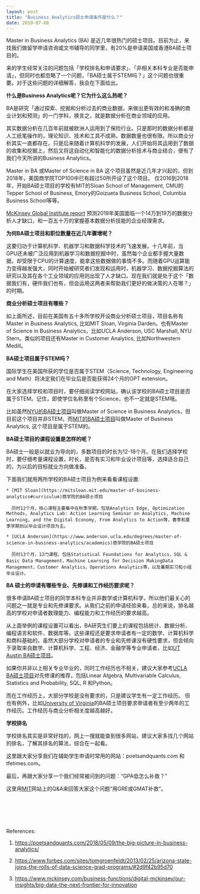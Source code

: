 ```yaml
---
layout: post
title: "Business Analytics硕士申请条件是什么？"
date: 2019-07-08
---
```



Master in Business Analytics (BA) 是近几年很热门的硕士项目。目前为止，来找我们做留学申请咨询或文书辅导的同学里，有20%是申请美国或香港BA硕士项目的。

来的学生经常关注的问题包括「学校排名和申请要求」、「非相关本科专业是否能申请」，但同时也都忽略了一个问题，「BA硕士属于STEM吗？」这个问题也很重要。对于这些问题的详细解答，我会在下面给出。

**什么是Business Analytics呢？它为什么这么热呢？**  

BA是研究「通过探索、挖掘和分析过去的商业数据，来做出更有效的和准确的商业计划和预测」的一门学科，换言之，就是数据分析在商业领域的应用。

其实数据分析在几百年前就被欧洲人运用到了保险行业。只是那时的数据分析都是人工纸笔操作的，理论知识、技术和工具不成熟，数据数量也很有限。所以商业分析其实一直都存在。只是后来随着计算机科学的发展，人们开始将其运用到了数据的收集和挖掘上，然后又将这自动化和智能化的数据分析技术与商业结合，便有了我们今天所讲的Business Analytics。

Master in BA 或Master of Science in BA 这个项目虽然是近几年才兴起的，但到2018年，美国商学院TOP100中已有超过50所开设了这个项目。 仅2016到2018年，开始BA硕士项目的学校有MIT的Sloan School of Management, CMU的Tepper School of Business, Emory的Goizueta Business School, Columbia Business School等等。

[McKinsey Global Institute report](https://www.mckinsey.com/business-functions/digital-mckinsey/our-insights/big-data-the-next-frontier-for-innovation) 预测2018年美国面临一个14万到19万的数据分析人才缺口，和一百五十万的掌握基本数据分析技能的企业经理需求。

**为何BA硕士项目和职位数量在近几年骤增呢？**

这要归功于计算机科学、机器学习和数据科学技术的飞速发展。十几年前，当GPU还未被广泛应用到机器学习和数据挖掘中时，虽然每个企业都手握大量数据，却受限于CPU的计算速度，能拿这些数据做的事情不多。而随着GPU运算能力变得越发强大，同时开始被研究者们发现和运用时，机器学习、数据挖掘算法的研究以及其在各个工业领域的应用则出现了人才缺口。现在我们就是处于这个「数据我们有，硬件我们也有，但会运用这两者来帮助我们更好的做决策的人在哪？」的时期。

**商业分析硕士项目有哪些？**  

如上面所述，目前在美国有五十多所学校开设商业分析硕士项目，项目名称有Master in Business Analytics, 比如MIT Sloan, Virginia Darden。也有Master of Science in Business Analytics，比如UCLA Anderson, USC Marshall, NYU Stern。类似的项目还有Master in Customer Analytics, 比如Northwestern Medill。

**BA硕士项目属于STEM吗？**

国际学生在美国所获的学位是否属于STEM（Science, Technology, Engineering and Math）将决定我们在毕业后是否能获得24个月的OPT extension。

在大家选择学校和项目时，要仔细阅读学校网站，确认该学校的BA硕士项目是否属于STEM。记住，即使学位名称里有个Science，也不一定就是STEM哦。

比如虽然[NYU的BA硕士项目](https://www.stern.nyu.edu/programs-admissions/ms-business-analytics/resources/frequently-asked-questions#stem)叫做Master of Science in Business Analytics，但目前这个项目并非STEM。而[MIT的BA硕士项目](https://mitsloan.mit.edu/master-of-business-analytics#curriculum)叫做Master of Business Analytics, 这个项目是属于STEM的。

**BA硕士项目的课程设置是怎样的呢？**  

BA硕士一般是以就业为导向的，多数项目的时长为12-18个月。在我们选择学校时，要仔细考量课程设置，时长，是否有实习和毕业设计项目等，选择适合自己的，为以后的目标就业方向做准备。

下面我们就用两所学校的BA硕士项目为例来看看课程设置:  

    * [MIT Sloan](https://mitsloan.mit.edu/master-of-business-analytics#curriculum)商学院的BA硕士项目

      历时12个月，核心课程主要集中在秋季学期，包括Analytics Edge, Optimization Methods, Analytics Lab: Action Learning Seminar on Analytics, Machine Learning, and the Digital Economy, From Analytics to Action等，春季和夏季学期则以毕业设计项目为主。

    * [UCLA Anderson](https://www.anderson.ucla.edu/degrees/master-of-science-in-business-analytics/academics)商学院的BA硕士项目

      历时13个月，12门课程，包括Statistical Foundations for Analytics，SQL & Basic Data Management，Machine Learning for Decision MakingData Management，Customer Analytics，Operations Analytics等，以及暑期实习和小组毕业设计。

**BA 硕士的申请有哪些专业、先修课和工作经历要求呢？**  

很多申请BA硕士项目的同学本科专业并非数学或计算机科学，所以他们最关心的问题之一就是专业和先修课要求。从我们之前的申请经验来看，总的来说，排名越高的学校对申请者数理能力、编程能力和工作经历的要求越高。

从上面举例的课程设置可以看出，BA研究生们要上的课程包括统计、数据分析、编程语言和软件、数据库等。这些课程还是要求申请者有一定的数学、计算机科学和商科基础的。虽然大部分学校对申请者的专业和先修课没有硬性要求，但会倾向于录取来自数学、计算机科学、工程、经济、金融学等专业申请者，比如[UT Austin BA硕士项目](https://www.mccombs.utexas.edu/Master-of-Science-in-Business-Analytics/Admissions)。

如果你并非以上相关专业毕业的，同时工作经历也不相关，建议大家参考[UCLA BA硕士项目](https://www.anderson.ucla.edu/degrees/master-of-science-in-business-analytics/admissions/prerequisites)对先修课的推荐，包括Linear Algebra, Multivariable Calculus, Statistics and Probability, SQL, R 和Python。

而在工作经历上，大部分学校是没有要求的，只是建议学生有一定工作经历。 但也有例外，比如[University of Virginia](https://msba.virginia.edu/admission/requirements)的BA硕士项目要求申请者有至少两年的工作经历。工作经历与商业分析相关度越高越好。

**学校排名**  

学校排名其实是非常好找的，网上一搜就能查到很多网站，建议大家多找几个网站的排名，了解其排名的算法，综合在一起看。

这里跟大家分享我们在辅助学生申请时常用的网站：poetsandquants.com 和 tfetimes.com。

最后，再跟大家分享一个我们经常被问到的问题：“GPA低怎么补救？”

这里用[MIT](https://mitsloan.mit.edu/master-of-business-analytics/admissions/common-questions)网站上的Q&A来回答大家这个问题“用GRE或GMAT补救”。

<br>
<br>
<br>
<br>

References:  
1. https://poetsandquants.com/2018/05/09/the-big-picture-in-business-analytics/

2. https://www.forbes.com/sites/tomgroenfeldt/2013/02/25/arizona-state-joins-the-rolls-of-data-science-grad-programs/#2d9f42b95d70

3. https://www.mckinsey.com/business-functions/digital-mckinsey/our-insights/big-data-the-next-frontier-for-innovation
